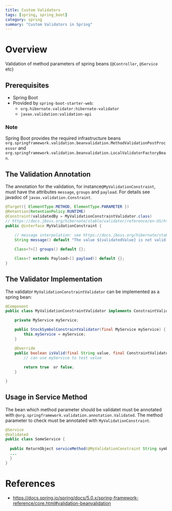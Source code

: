```yaml
---
title: Custom Validators
tags: [spring, spring_boot]
category: spring
summary: "Custom Validators in Spring"
---
```


# Overview

Validation of method parameters of spring beans (`@Controller`, `@Service` etc) 

## Prerequisites

* Spring Boot
* Provided by `spring-boot-starter-web`:
  * `org.hibernate.validator:hibernate-validator`
  * `javax.validation:validation-api`

### Note
Spring Boot provides the required infrastructure beans `org.springframework.validation.beanvalidation.MethodValidationPostProcessor` and `org.springframework.validation.beanvalidation.LocalValidatorFactoryBean`. 

## The Validation Annotation

The annotation for the validation, for instance`@MyValidationConstraint`, must have the attributes `message`, `groups` and `payload`. For details see javadoc of `javax.validation.Constraint`.

~~~ java
@Target({ ElementType.METHOD, ElementType.PARAMETER })
@Retention(RetentionPolicy.RUNTIME)
@Constraint(validatedBy = MyValidationConstraintValidator.class)
// https://docs.jboss.org/hibernate/stable/validator/reference/en-US/html_single/?v=6.0#validator-customconstraints-simple
public @interface MyValidationConstraint {
    
    // message interpolation: see https://docs.jboss.org/hibernate/stable/validator/reference/en-US/html_single/?v=6.0#chapter-message-interpolation
    String message() default "The value ${validatedValue} is not valid.";

    Class<?>[] groups() default {};

    Class<? extends Payload>[] payload() default {};
}
~~~

## The Validator Implementation

The validator `MyValidationConstraintValidator` can be implemented as a spring bean:

~~~ java
@Component
public class MyValidationConstraintValidator implements ConstraintValidator<MyValidationConstraint, String> {

    private MyService myService;

    public StockSymbolConstraintValidator(final MyService myService) {
        this.myService = myService;
    }

    @Override
    public boolean isValid(final String value, final ConstraintValidatorContext context) {
        // can use myService to test value
        
        return true  or false;
    }

}
~~~


## Usage in Service Method

The bean which method parameter should be validatet must be annotated with `@org.springframework.validation.annotation.Validated`. The method parameter to check must be annotated with `MyValidationConstraint`.

~~~ java
@Service
@Validated
public class SomeService {
  
  public ReturnObject serviceMethod(@MyValidationConstraint String symbol) {
  ...
  }
}
~~~

# References

* <https://docs.spring.io/spring/docs/5.0.x/spring-framework-reference/core.html#validation-beanvalidation>
